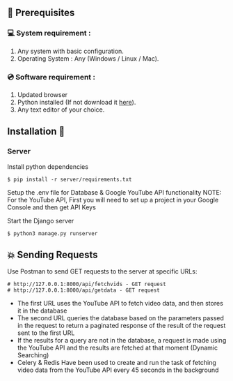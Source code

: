 ## 📌 Prerequisites

### 💻 System requirement :

1. Any system with basic configuration.
2. Operating System : Any (Windows / Linux / Mac).

### 💿 Software requirement :

1. Updated browser
2. Python installed (If not download it [here](https://www.python.org/downloads/)).
3. Any text editor of your choice.

## Installation 🔧

### Server

Install python dependencies

```
$ pip install -r server/requirements.txt
```

Setup the .env file for Database & Google YouTube API functionality
NOTE: For the YouTube API, First you will need to set up a project in your Google Console and then get API Keys

Start the Django server

```
$ python3 manage.py runserver
```

## 💥 Sending Requests

Use Postman to send GET requests to the server at specific URLs:
```
# http://127.0.0.1:8000/api/fetchvids - GET request
# http://127.0.0.1:8000/api/getdata - GET request
```
 - The first URL uses the YouTube API to fetch video data, and then stores it in the database
 - The second URL queries the database based on the parameters passed in the request to return a paginated response of the result of the request sent to the first URL
 - If the results for a query are not in the database, a request is made using the YouTube API and the results are fetched at that moment (Dynamic Searching)
 - Celery & Redis Have been used to create and run the task of fetching video data from the YouTube API every 45 seconds in the background